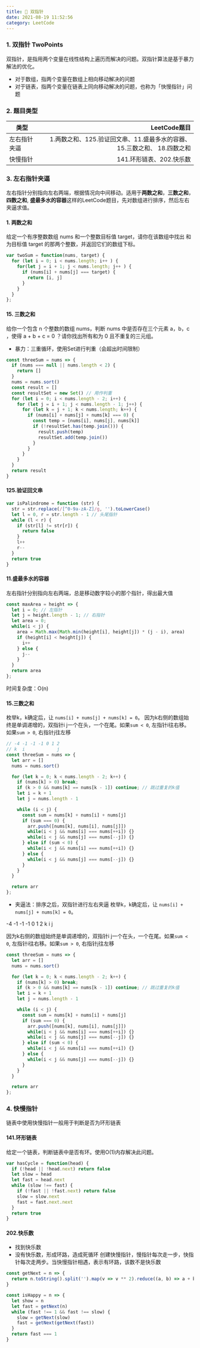 ```yaml
---
title: 🤔 双指针 
date: 2021-08-19 11:52:56
category: LeetCode
---
```

### 1. 双指针 TwoPoints
双指针，是指用两个变量在线性结构上遍历而解决的问题。双指针算法是基于暴力解法的优化。
- 对于数组，指两个变量在数组上相向移动解决的问题
- 对于链表，指两个变量在链表上同向移动解决的问题，也称为「快慢指针」问题



### 2. 题目类型
类型 | LeetCode题目
---|---:
左右指针夹逼   | 1.两数之和、125.验证回文串、11.盛最多水的容器、15.三数之和、 18.四数之和
快慢指针      | 141.环形链表、202.快乐数




### 3. 左右指针夹逼
左右指针分别指向左右两端，根据情况向中间移动。适用于**两数之和**，**三数之和**，**四数之和**, **盛最多水的容器**这样的LeetCode题目，先对数组进行排序，然后左右夹逼求值。



#### 1. 两数之和
给定一个有序整数数组 nums 和一个整数目标值 target，请你在该数组中找出 和为目标值 target 的那两个整数，并返回它们的数组下标。
```js
var twoSum = function(nums, target) {
  for (let i = 0; i < nums.length; i++ ) {
    for(let j = i + 1; j < nums.length; j++ ) {
      if (nums[i] + nums[j] === target) {
        return [i, j]
      }
    }
  }
};
```



#### 15. 三数之和
给你一个包含 n 个整数的数组 nums，判断 nums 中是否存在三个元素 a，b，c ，使得 a + b + c = 0 ？请你找出所有和为 0 且不重复的三元组。

- 暴力：三重循环，使用Set进行判重（会超出时间限制）
```js
const threeSum = nums => {
  if (nums === null || nums.length < 2) {
    return []
  }
  nums = nums.sort()
  const result = []
  const resultSet = new Set() // 用作判重
  for (let i = 0; i < nums.length - 2; i++) {
    for (let j = i + 1; j < nums.length - 1; j++) {
      for (let k = j + 1; k < nums.length; k++) {
        if (nums[i] + nums[j] + nums[k] === 0) {
          const temp = [nums[i], nums[j], nums[k]]
          if (!resultSet.has(temp.join())) {
            result.push(temp)
            resultSet.add(temp.join())
          }
        }
      }
    }
  }
  return result
}
```



#### 125.验证回文串
```js
var isPalindrome = function (str) {
  str = str.replace(/[^0-9a-zA-Z]/g, '').toLowerCase()
  let l = 0, r = str.length - 1 // 头尾指针
  while (l < r) { 
    if (str[l] != str[r]) {
      return false
    }
    l++
    r--
  }
  return true
}
```



#### 11.盛最多水的容器
左右指针分别指向左右两端，总是移动数字较小的那个指针，得出最大值
```js
const maxArea = height => {
  let i = 0; // 左指针
  let j = height.length - 1; // 右指针
  let area = 0;
  while(i < j) {
    area = Math.max(Math.min(height[i], height[j]) * (j - i), area)
    if (height[i] < height[j]) {
      i++
    } else {
      j--
    }
  }
  return area
};
```
时间复杂度：O(n)



#### 15.三数之和
枚举k，k确定后，让 `nums[i] + nums[j] + nums[k] = 0`。
因为k右侧的数组始终是单调递增的，双指针i j一个在头，一个在尾。如果`sum < 0`, 左指针i往右移。如果`sum > 0`, 右指针j往左移
```js
// -4 -1 -1 -1 0 1 2
// k  i            j
const threeSum = nums => {
  let arr = []
  nums = nums.sort()

  for (let k = 0; k < nums.length - 2; k++) {
    if (nums[k] > 0) break;
    if (k > 0 && nums[k] == nums[k - 1]) continue; // 跳过重复的k值
    let i = k + 1
    let j = nums.length - 1

    while (i < j) {
      const sum = nums[k] + nums[i] + nums[j]
      if (sum === 0) {
        arr.push([nums[k], nums[i], nums[j]])
        while(i < j && nums[i] === nums[++i]) {}
        while(i < j && nums[j] === nums[--j]) {}
      } else if (sum < 0) {
        while(i < j && nums[i] === nums[++i]) {}
      } else {
        while(i < j && nums[j] === nums[--j]) {}
      }
    }
  }

  return arr
};
```
- 夹逼法：排序之后，双指针进行左右夹逼
枚举k，k确定后，让 `nums[i] + nums[j] + nums[k] = 0`。

-4 -1 -1 -1 0 1 2
k  i            j

因为k右侧的数组始终是单调递增的，双指针i j一个在头，一个在尾。如果`sum < 0`, 左指针i往右移。如果`sum > 0`, 右指针j往左移
```js
const threeSum = nums => {
  let arr = []
  nums = nums.sort()

  for (let k = 0; k < nums.length - 2; k++) {
    if (nums[k] > 0) break;
    if (k > 0 && nums[k] == nums[k - 1]) continue; // 跳过重复的k值
    let i = k + 1
    let j = nums.length - 1

    while (i < j) {
      const sum = nums[k] + nums[i] + nums[j]
      if (sum === 0) {
        arr.push([nums[k], nums[i], nums[j]])
        while(i < j && nums[i] === nums[++i]) {}
        while(i < j && nums[j] === nums[--j]) {}
      } else if (sum < 0) {
        while(i < j && nums[i] === nums[++i]) {}
      } else {
        while(i < j && nums[j] === nums[--j]) {}
      }
    }
  }

  return arr
};
```



### 4. 快慢指针
链表中使用快慢指针一般用于判断是否为环形链表

#### 141.环形链表
给定一个链表，判断链表中是否有环。使用O(1)内存解决此问题。
```js
var hasCycle = function(head) {
  if (!head || !head.next) return false
  let slow = head
  let fast = head.next
  while (slow !== fast) {
    if (!fast || !fast.next) return false
    slow = slow.next
    fast = fast.next.next
  }
  return true
}
```



#### 202.快乐数
- 找到快乐数
- 没有快乐数，形成环路，造成死循环
创建快慢指针，慢指针每次走一步，快指针每次走两步。当快慢指针相遇，表示有环路，该数不是快乐数
```js
const getNext = n => {
  return n.toString().split('').map(v => v ** 2).reduce((a, b) => a + b)
}

const isHappy = n => {
  let show = n
  let fast = getNext(n)
  while (fast !== 1 && fast !== slow) {
    slow = getNext(slow)
    fast = getNext(getNext(fast))
  }
  return fast === 1
}
```